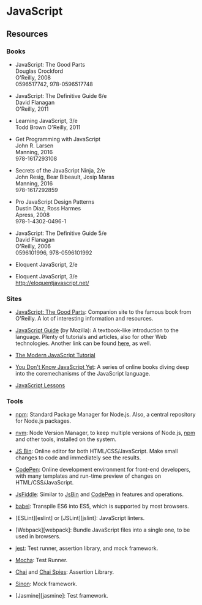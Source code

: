 JavaScript
==========


Resources
---------

### Books

 - JavaScript: The Good Parts  
   Douglas Crockford  
   O'Reilly, 2008  
   0596517742, 978-0596517748

 - JavaScript: The Definitive Guide 6/e  
   David Flanagan  
   O'Reilly, 2011  

 - Learning JavaScript, 3/e  
   Todd Brown
   O'Reilly, 2011  

 - Get Programming with JavaScript  
   John R. Larsen  
   Manning, 2016  
   978-1617293108

 - Secrets of the JavaScript Ninja, 2/e  
   John Resig, Bear Bibeault, Josip Maras  
   Manning, 2016  
   978-1617292859

 - Pro JavaScript Design Patterns  
   Dustin Diaz, Ross Harmes  
   Apress, 2008  
   978-1-4302-0496-1

 - JavaScript: The Definitive Guide 5/e  
   David Flanagan  
   O'Reilly, 2006  
   0596101996, 978-0596101992

 - Eloquent JavaScript, 2/e

 - Eloquent JavaScript, 3/e  
   http://eloquentjavascript.net/


### Sites

 - [JavaScript: The Good Parts][good-parts]:
   Companion site to the famous book from O'Reilly.
   A lot of interesting information and resources.

 - [JavaScript Guide][mozilla-guide] (by Mozilla):
   A textbook-like introduction to the language.
   Plenty of tutorials and articles, also for other Web technologies.
   Another link can be found [here][mozilla2-guide], as well.

 - [The Modern JavaScript Tutorial](https://javascript.info/)

 - [You Don't Know JavaScript Yet](https://github.com/getify/You-Dont-Know-JS):
   A series of online books diving deep into the coremechanisms of the
   JavaScript language.

 - [JavaScript Lessons](https://egghead.io/lessons)

[mozilla-guide]:	https://developer.mozilla.org/en-US/docs/Web/JavaScript/Guide
[mozilla2-guide]:	https://developer.mozilla.org/en-US/docs/Learn/JavaScript


### Tools

 - [npm][npm]:
   Standard Package Manager for Node.js.
   Also, a central repository for Node.js packages.

 - [nvm][nvm]:
   Node Version Manager, to keep multiple versions of Node.js,
   [npm][npm] and other tools, installed on the system.

 - [JS Bin][jsbin]:
   Online editor for both HTML/CSS/JavaScript.  Make small changes to code and
   immediately see the results.

 - [CodePen][codepen]:
   Online development environment for front-end developers, with many templates
   and run-time preview of changes on HTML/CSS/JavaScript.

 - [JsFiddle][jsfiddle]:
   Similar to [JsBin][jsbin] and [CodePen][codepen] in features and operations.

 - [babel](babel):
   Transpile ES6 into ES5, which is supported by most browsers.

 - [ESLint][eslint] or [JSLint][jslint]:
   JavaScript linters.

 - [Webpack][webpack]:
   Bundle JavaScript files into a single one, to be used in browsers.

 - [jest][jest]:
   Test runner, assertion library, and mock framework.

 - [Mocha][mocha]:
   Test Runner.

 - [Chai][chai] and [Chai Spies][chai]:
   Assertion Library.

 - [Sinon][sinon]:
   Mock framework.

 - [Jasmine][jasmine]:
   Test framework.


[good-parts]:	http://javascript.crockford.com/
[mocha]:	https://mochajs.org/
[sinon]:	http://sinonjs.org/
[chai]:		http://chaijs.com/
[npm]:		https://www.npmjs.com/
[nvm]:		https://github.com/creationix/nvm
[jsbin]:	https://jsbin.com/
[codepen]:	https://codepen.io/
[jsfiddle]:	https://jsfiddle.net/
[jest]:		https://jestjs.io/
